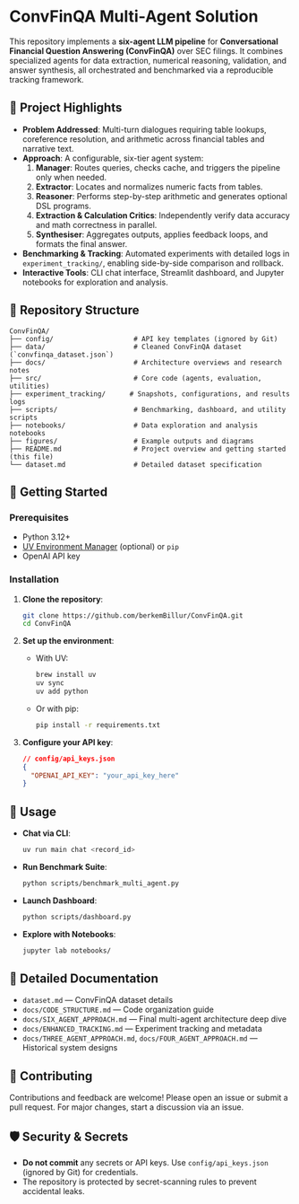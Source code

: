 # ConvFinQA Multi-Agent Solution

This repository implements a **six-agent LLM pipeline** for **Conversational Financial Question Answering (ConvFinQA)** over SEC filings. It combines specialized agents for data extraction, numerical reasoning, validation, and answer synthesis, all orchestrated and benchmarked via a reproducible tracking framework.

## 🚀 Project Highlights

- **Problem Addressed**: Multi-turn dialogues requiring table lookups, coreference resolution, and arithmetic across financial tables and narrative text.
- **Approach**: A configurable, six-tier agent system:
  1. **Manager**: Routes queries, checks cache, and triggers the pipeline only when needed.
  2. **Extractor**: Locates and normalizes numeric facts from tables.
  3. **Reasoner**: Performs step-by-step arithmetic and generates optional DSL programs.
  4. **Extraction & Calculation Critics**: Independently verify data accuracy and math correctness in parallel.
  5. **Synthesiser**: Aggregates outputs, applies feedback loops, and formats the final answer.
- **Benchmarking & Tracking**: Automated experiments with detailed logs in `experiment_tracking/`, enabling side-by-side comparison and rollback.
- **Interactive Tools**: CLI chat interface, Streamlit dashboard, and Jupyter notebooks for exploration and analysis.

## 📂 Repository Structure

```
ConvFinQA/
├── config/                    # API key templates (ignored by Git)
├── data/                      # Cleaned ConvFinQA dataset (`convfinqa_dataset.json`)
├── docs/                      # Architecture overviews and research notes
├── src/                       # Core code (agents, evaluation, utilities)
├── experiment_tracking/      # Snapshots, configurations, and results logs
├── scripts/                   # Benchmarking, dashboard, and utility scripts
├── notebooks/                 # Data exploration and analysis notebooks
├── figures/                   # Example outputs and diagrams
├── README.md                  # Project overview and getting started (this file)
└── dataset.md                 # Detailed dataset specification
```

## 🔧 Getting Started

### Prerequisites
- Python 3.12+
- [UV Environment Manager](https://docs.astral.sh/) (optional) or `pip`
- OpenAI API key

### Installation

1. **Clone the repository**:
   ```bash
   git clone https://github.com/berkemBillur/ConvFinQA.git
   cd ConvFinQA
   ```

2. **Set up the environment**:
   - With UV:
     ```bash
     brew install uv
     uv sync
     uv add python
     ```
   - Or with pip:
     ```bash
     pip install -r requirements.txt
     ```

3. **Configure your API key**:
   ```json
   // config/api_keys.json
   {
     "OPENAI_API_KEY": "your_api_key_here"
   }
   ```

## 🎯 Usage

- **Chat via CLI**:
  ```bash
  uv run main chat <record_id>
  ```
- **Run Benchmark Suite**:
  ```bash
  python scripts/benchmark_multi_agent.py
  ```
- **Launch Dashboard**:
  ```bash
  python scripts/dashboard.py
  ```
- **Explore with Notebooks**:
  ```bash
  jupyter lab notebooks/
  ```

## 📖 Detailed Documentation

- `dataset.md` — ConvFinQA dataset details
- `docs/CODE_STRUCTURE.md` — Code organization guide
- `docs/SIX_AGENT_APPROACH.md` — Final multi-agent architecture deep dive
- `docs/ENHANCED_TRACKING.md` — Experiment tracking and metadata
- `docs/THREE_AGENT_APPROACH.md`, `docs/FOUR_AGENT_APPROACH.md` — Historical system designs

## 🤝 Contributing

Contributions and feedback are welcome! Please open an issue or submit a pull request. For major changes, start a discussion via an issue.

## 🛡️ Security & Secrets

- **Do not commit** any secrets or API keys. Use `config/api_keys.json` (ignored by Git) for credentials.
- The repository is protected by secret-scanning rules to prevent accidental leaks. 